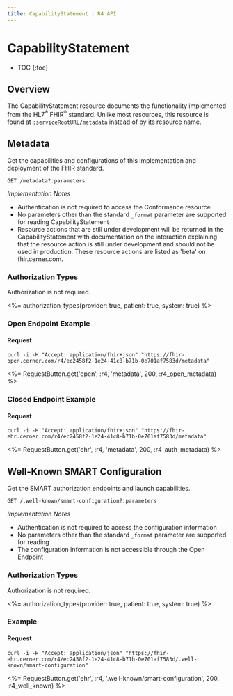 ```yaml
---
title: CapabilityStatement | R4 API
---
```


# CapabilityStatement

* TOC
{:toc}

## Overview

The CapabilityStatement resource documents the functionality implemented from the HL7<sup>®</sup> FHIR<sup>®</sup> standard. Unlike most resources,
this resource is found at [`:serviceRootURL/metadata`] instead of by its resource name.

## Metadata

Get the capabilities and configurations of this implementation and deployment of the FHIR standard.

    GET /metadata?:parameters

_Implementation Notes_

* Authentication is not required to access the Conformance resource
* No parameters other than the standard `_format` parameter are supported for reading CapabilityStatement
* Resource actions that are still under development will be returned in the CapabilityStatement with documentation on the interaction explaining that the resource action is still under development and should not be used in production. These resource actions are listed as 'beta' on fhir.cerner.com.

### Authorization Types

Authorization is not required.

<%= authorization_types(provider: true, patient: true, system: true) %>

### Open Endpoint Example

#### Request

    curl -i -H "Accept: application/fhir+json" "https://fhir-open.cerner.com/r4/ec2458f2-1e24-41c8-b71b-0e701af7583d/metadata"

<%= RequestButton.get('open', :r4, 'metadata', 200, :r4_open_metadata) %>

### Closed Endpoint Example

#### Request

    curl -i -H "Accept: application/fhir+json" "https://fhir-ehr.cerner.com/r4/ec2458f2-1e24-41c8-b71b-0e701af7583d/metadata"

<%= RequestButton.get('ehr', :r4, 'metadata', 200, :r4_auth_metadata) %>

[`:serviceRootURL/metadata`]: ../../#service-root-url

## Well-Known SMART Configuration

Get the SMART authorization endpoints and launch capabilities.

    GET /.well-known/smart-configuration?:parameters

_Implementation Notes_

* Authentication is not required to access the configuration information
* No parameters other than the standard `_format` parameter are supported for reading
* The configuration information is not accessible through the Open Endpoint

### Authorization Types

Authorization is not required.

<%= authorization_types(provider: true, patient: true, system: true) %>

### Example

#### Request

    curl -i -H "Accept: application/json" "https://fhir-ehr.cerner.com/r4/ec2458f2-1e24-41c8-b71b-0e701af7583d/.well-known/smart-configuration"

<%= RequestButton.get('ehr', :r4, '.well-known/smart-configuration', 200, :r4_well_known) %>

